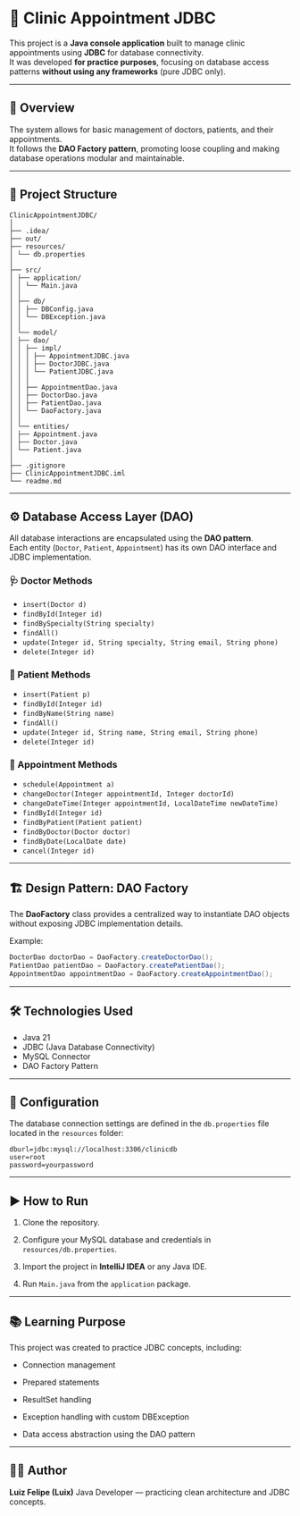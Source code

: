# 🏥 Clinic Appointment JDBC

This project is a **Java console application** built to manage clinic appointments using **JDBC** for database connectivity.  
It was developed **for practice purposes**, focusing on database access patterns **without using any frameworks** (pure JDBC only).

---

## 📘 Overview

The system allows for basic management of doctors, patients, and their appointments.  
It follows the **DAO Factory pattern**, promoting loose coupling and making database operations modular and maintainable.

---

## 🧩 Project Structure

```
ClinicAppointmentJDBC/
│
├── .idea/
├── out/
├── resources/
│ └── db.properties
│
├── src/
│ ├── application/
│ │ └── Main.java
│ │
│ ├── db/
│ │ ├── DBConfig.java
│ │ └── DBException.java
│ │
│ └── model/
│ ├── dao/
│ │ ├── impl/
│ │ │ ├── AppointmentJDBC.java
│ │ │ ├── DoctorJDBC.java
│ │ │ └── PatientJDBC.java
│ │ │
│ │ ├── AppointmentDao.java
│ │ ├── DoctorDao.java
│ │ ├── PatientDao.java
│ │ └── DaoFactory.java
│ │
│ └── entities/
│ ├── Appointment.java
│ ├── Doctor.java
│ └── Patient.java
│
├── .gitignore
├── ClinicAppointmentJDBC.iml
└── readme.md
```


---

## ⚙️ Database Access Layer (DAO)

All database interactions are encapsulated using the **DAO pattern**.  
Each entity (`Doctor`, `Patient`, `Appointment`) has its own DAO interface and JDBC implementation.

### 🩺 Doctor Methods

- `insert(Doctor d)`
- `findById(Integer id)`
- `findBySpecialty(String specialty)`
- `findAll()`
- `update(Integer id, String specialty, String email, String phone)`
- `delete(Integer id)`

### 🧍 Patient Methods

- `insert(Patient p)`
- `findById(Integer id)`
- `findByName(String name)`
- `findAll()`
- `update(Integer id, String name, String email, String phone)`
- `delete(Integer id)`

### 📅 Appointment Methods

- `schedule(Appointment a)`
- `changeDoctor(Integer appointmentId, Integer doctorId)`
- `changeDateTime(Integer appointmentId, LocalDateTime newDateTime)`
- `findById(Integer id)`
- `findByPatient(Patient patient)`
- `findByDoctor(Doctor doctor)`
- `findByDate(LocalDate date)`
- `cancel(Integer id)`

---

## 🏗️ Design Pattern: DAO Factory

The **DaoFactory** class provides a centralized way to instantiate DAO objects without exposing JDBC implementation details.

Example:

```java
DoctorDao doctorDao = DaoFactory.createDoctorDao();
PatientDao patientDao = DaoFactory.createPatientDao();
AppointmentDao appointmentDao = DaoFactory.createAppointmentDao();
```

---

## 🛠️ Technologies Used

- Java 21
- JDBC (Java Database Connectivity)
- MySQL Connector
- DAO Factory Pattern
---

## 🔧 Configuration

The database connection settings are defined in the `db.properties` file located in the `resources` folder:

````
dburl=jdbc:mysql://localhost:3306/clinicdb
user=root
password=yourpassword
````

---

##  ▶️ How️ to Run

1. Clone the repository.

2. Configure your MySQL database and credentials in `resources/db.properties`.

3. Import the project in **IntelliJ IDEA** or any Java IDE.

4. Run `Main.java` from the `application` package.

---

## 📚 Learning Purpose

This project was created to practice JDBC concepts, including:

- Connection management

- Prepared statements

- ResultSet handling

- Exception handling with custom DBException

- Data access abstraction using the DAO pattern

---

## 🧑‍💻 Author

**Luiz Felipe (Luix)**
Java Developer — practicing clean architecture and JDBC concepts.